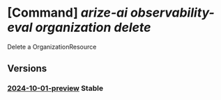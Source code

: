 # [Command] _arize-ai observability-eval organization delete_

Delete a OrganizationResource

## Versions

### [2024-10-01-preview](/Resources/mgmt-plane/L3N1YnNjcmlwdGlvbnMve30vcmVzb3VyY2Vncm91cHMve30vcHJvdmlkZXJzL2FyaXplYWkub2JzZXJ2YWJpbGl0eWV2YWwvb3JnYW5pemF0aW9ucy97fQ==/2024-10-01-preview.xml) **Stable**

<!-- mgmt-plane /subscriptions/{}/resourcegroups/{}/providers/arizeai.observabilityeval/organizations/{} 2024-10-01-preview -->
